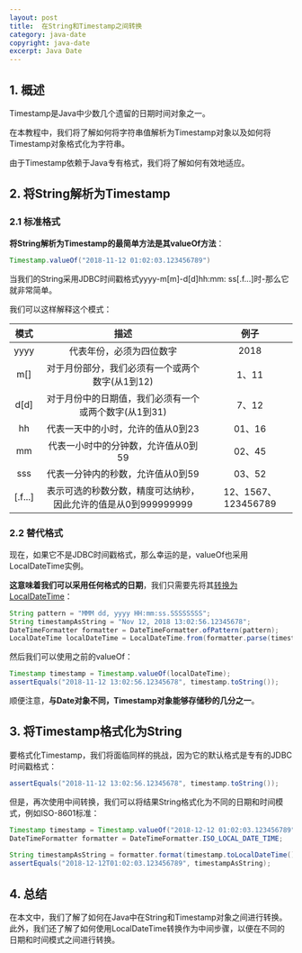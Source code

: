 ```yaml
---
layout: post
title:  在String和Timestamp之间转换
category: java-date
copyright: java-date
excerpt: Java Date
---
```


## 1. 概述

Timestamp是Java中少数几个遗留的日期时间对象之一。

在本教程中，我们将了解如何将字符串值解析为Timestamp对象以及如何将Timestamp对象格式化为字符串。

由于Timestamp依赖于Java专有格式，我们将了解如何有效地适应。

## 2. 将String解析为Timestamp

### 2.1 标准格式

**将String解析为Timestamp的最简单方法是其valueOf方法**：

```java
Timestamp.valueOf("2018-11-12 01:02:03.123456789")
```

当我们的String采用JDBC时间戳格式yyyy-m[m\]-d[d\]hh:mm: ss[.f...\]时-那么它就非常简单。

我们可以这样解释这个模式：

|  模式   |                 描述                  |        例子         |
|:-----:|:-----------------------------------:|:-----------------:|
| yyyy  |            代表年份，必须为四位数字             |       2018        |
| m[\]  |     对于月份部分，我们必须有一个或两个数字(从1到12)      |       1、11        |
| d[d\] |    对于月份中的日期值，我们必须有一个或两个数字(从1到31)    |       7、12        |
|  hh   |         代表一天中的小时，允许的值从0到23          |       01、16       |
|  mm   |         代表一小时中的分钟数，允许值从0到59         |       02、45       |
|  sss  |         代表一分钟内的秒数，允许值从0到59          |       03、52       |
|  [.f...\]  |表示可选的秒数分数，精度可达纳秒，因此允许的值是从0到999999999 | 12、1567、123456789 |

### 2.2 替代格式

现在，如果它不是JDBC时间戳格式，那么幸运的是，valueOf也采用LocalDateTime实例。

**这意味着我们可以采用任何格式的日期**，我们只需要先将其[转换为LocalDateTime](https://www.baeldung.com/java-string-to-date)：

```java
String pattern = "MMM dd, yyyy HH:mm:ss.SSSSSSSS";
String timestampAsString = "Nov 12, 2018 13:02:56.12345678";
DateTimeFormatter formatter = DateTimeFormatter.ofPattern(pattern);
LocalDateTime localDateTime = LocalDateTime.from(formatter.parse(timestampAsString));
```

然后我们可以使用之前的valueOf：

```java
Timestamp timestamp = Timestamp.valueOf(localDateTime);
assertEquals("2018-11-12 13:02:56.12345678", timestamp.toString());
```

顺便注意，**与Date对象不同，Timestamp对象能够存储秒的几分之一**。

## 3. 将Timestamp格式化为String

要格式化Timestamp，我们将面临同样的挑战，因为它的默认格式是专有的JDBC时间戳格式：

```java
assertEquals("2018-11-12 13:02:56.12345678", timestamp.toString());
```

但是，再次使用中间转换，我们可以将结果String格式化为不同的日期和时间模式，例如ISO-8601标准：

```java
Timestamp timestamp = Timestamp.valueOf("2018-12-12 01:02:03.123456789");
DateTimeFormatter formatter = DateTimeFormatter.ISO_LOCAL_DATE_TIME;
 
String timestampAsString = formatter.format(timestamp.toLocalDateTime());
assertEquals("2018-12-12T01:02:03.123456789", timestampAsString);
```

## 4. 总结

在本文中，我们了解了如何在Java中在String和Timestamp对象之间进行转换。此外，我们还了解了如何使用LocalDateTime转换作为中间步骤，以便在不同的日期和时间模式之间进行转换。